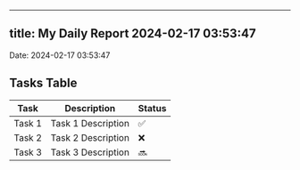 
---
title: My Daily Report 2024-02-17 03:53:47
---

Date: 2024-02-17 03:53:47

## Tasks Table

| Task | Description | Status |
|------|-------------|--------|
| Task 1 | Task 1 Description | ✅ |
| Task 2 | Task 2 Description | ❌ |
| Task 3 | Task 3 Description | 🔜 |
